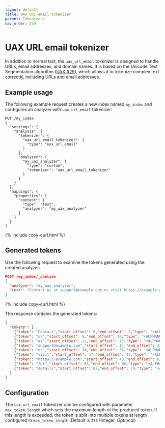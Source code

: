 ```yaml
---
layout: default
title: UAX URL email tokenizer
parent: Tokenizers
nav_order: 150
---
```


# UAX URL email tokenizer

In addition to normal text, the `uax_url_email` tokenizer is designed to handle URLs, email addresses, and domain names. It is based on the Unicode Text Segmentation algorithm ([UAX #29](https://www.unicode.org/reports/tr29/)), which allows it to tokenize complex text correctly, including URLs and email addresses.

## Example usage

The following example request creates a new index named `my_index` and configures an analyzer with `uax_url_email` tokenizer:

```
PUT /my_index
{
  "settings": {
    "analysis": {
      "tokenizer": {
        "uax_url_email_tokenizer": {
          "type": "uax_url_email"
        }
      },
      "analyzer": {
        "my_uax_analyzer": {
          "type": "custom",
          "tokenizer": "uax_url_email_tokenizer"
        }
      }
    }
  },
  "mappings": {
    "properties": {
      "content": {
        "type": "text",
        "analyzer": "my_uax_analyzer"
      }
    }
  }
}
```
{% include copy-curl.html %}

## Generated tokens

Use the following request to examine the tokens generated using the created analyzer:

```json
POST /my_index/_analyze
{
  "analyzer": "my_uax_analyzer",
  "text": "Contact us at support@example.com or visit https://example.com for details."
}
```
{% include copy-curl.html %}

The response contains the generated tokens:

```json
{
  "tokens": [
    {"token": "Contact","start_offset": 0,"end_offset": 7,"type": "<ALPHANUM>","position": 0},
    {"token": "us","start_offset": 8,"end_offset": 10,"type": "<ALPHANUM>","position": 1},
    {"token": "at","start_offset": 11,"end_offset": 13,"type": "<ALPHANUM>","position": 2},
    {"token": "support@example.com","start_offset": 14,"end_offset": 33,"type": "<EMAIL>","position": 3},
    {"token": "or","start_offset": 34,"end_offset": 36,"type": "<ALPHANUM>","position": 4},
    {"token": "visit","start_offset": 37,"end_offset": 42,"type": "<ALPHANUM>","position": 5},
    {"token": "https://example.com","start_offset": 43,"end_offset": 62,"type": "<URL>","position": 6},
    {"token": "for","start_offset": 63,"end_offset": 66,"type": "<ALPHANUM>","position": 7},
    {"token": "details","start_offset": 67,"end_offset": 74,"type": "<ALPHANUM>","position": 8}
  ]
}
```

## Configuration

The `uax_url_email` tokenizer can be configured with parameter `max_token_length` which sets the maximum length of the produced token. If this length is exceeded, the token is split into multiple tokens at length configured in `max_token_length`. Default is `255` (Integer, _Optional_)

